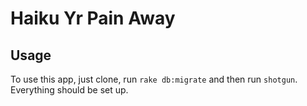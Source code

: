 # Haiku Yr Pain Away

## Usage

To use this app, just clone, run `rake db:migrate` and then run `shotgun`.
Everything should be set up.

